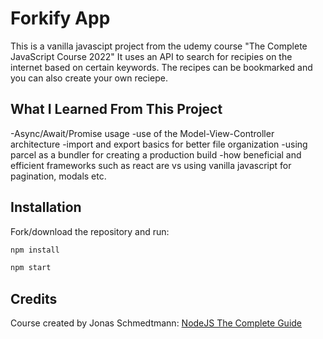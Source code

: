 # Forkify App

This is a vanilla javascipt project from the udemy course "The Complete JavaScript Course 2022" It uses an API to search for recipies on the internet based on certain keywords. The recipes can be bookmarked and you can also create your own reciepe.

## What I Learned From This Project

-Async/Await/Promise usage
-use of the Model-View-Controller architecture
-import and export basics for better file organization
-using parcel as a bundler for creating a production build
-how beneficial and efficient frameworks such as react are vs using vanilla javascript for pagination, modals etc.

## Installation

Fork/download the repository and run:

```bash
npm install
```

```bash
npm start
```

## Credits

Course created by Jonas Schmedtmann:
[NodeJS The Complete Guide](https://www.udemy.com/course/the-complete-javascript-course/)
